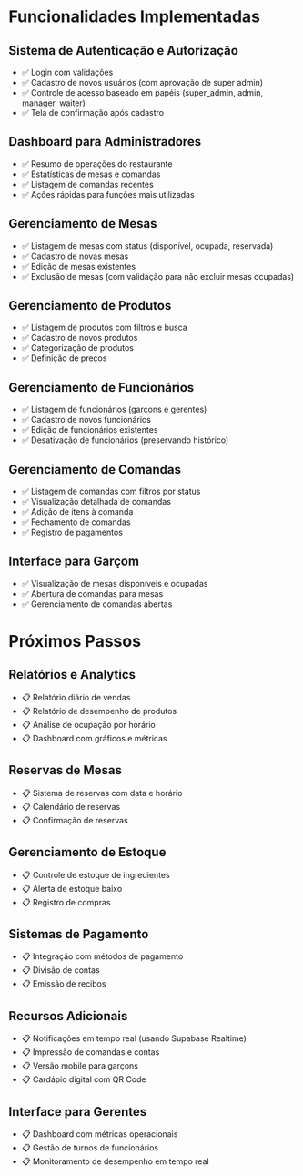 # Funcionalidades Implementadas

## Sistema de Autenticação e Autorização
- ✅ Login com validações
- ✅ Cadastro de novos usuários (com aprovação de super admin)
- ✅ Controle de acesso baseado em papéis (super_admin, admin, manager, waiter)
- ✅ Tela de confirmação após cadastro

## Dashboard para Administradores
- ✅ Resumo de operações do restaurante
- ✅ Estatísticas de mesas e comandas
- ✅ Listagem de comandas recentes
- ✅ Ações rápidas para funções mais utilizadas

## Gerenciamento de Mesas
- ✅ Listagem de mesas com status (disponível, ocupada, reservada)
- ✅ Cadastro de novas mesas
- ✅ Edição de mesas existentes
- ✅ Exclusão de mesas (com validação para não excluir mesas ocupadas)

## Gerenciamento de Produtos
- ✅ Listagem de produtos com filtros e busca
- ✅ Cadastro de novos produtos
- ✅ Categorização de produtos
- ✅ Definição de preços

## Gerenciamento de Funcionários
- ✅ Listagem de funcionários (garçons e gerentes)
- ✅ Cadastro de novos funcionários
- ✅ Edição de funcionários existentes
- ✅ Desativação de funcionários (preservando histórico)

## Gerenciamento de Comandas
- ✅ Listagem de comandas com filtros por status
- ✅ Visualização detalhada de comandas
- ✅ Adição de itens à comanda
- ✅ Fechamento de comandas
- ✅ Registro de pagamentos

## Interface para Garçom
- ✅ Visualização de mesas disponíveis e ocupadas
- ✅ Abertura de comandas para mesas
- ✅ Gerenciamento de comandas abertas

# Próximos Passos

## Relatórios e Analytics
- 📋 Relatório diário de vendas
- 📋 Relatório de desempenho de produtos
- 📋 Análise de ocupação por horário
- 📋 Dashboard com gráficos e métricas

## Reservas de Mesas
- 📋 Sistema de reservas com data e horário
- 📋 Calendário de reservas
- 📋 Confirmação de reservas

## Gerenciamento de Estoque
- 📋 Controle de estoque de ingredientes
- 📋 Alerta de estoque baixo
- 📋 Registro de compras

## Sistemas de Pagamento
- 📋 Integração com métodos de pagamento
- 📋 Divisão de contas
- 📋 Emissão de recibos

## Recursos Adicionais
- 📋 Notificações em tempo real (usando Supabase Realtime)
- 📋 Impressão de comandas e contas
- 📋 Versão mobile para garçons
- 📋 Cardápio digital com QR Code

## Interface para Gerentes
- 📋 Dashboard com métricas operacionais
- 📋 Gestão de turnos de funcionários
- 📋 Monitoramento de desempenho em tempo real 